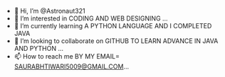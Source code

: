 - 👋 Hi, I’m @Astronaut321
- 👀 I’m interested in CODING AND WEB DESIGNING ...
- 🌱 I’m currently learning A PYTHON LANGUAGE AND I COMPLETED JAVA 
- 💞️ I’m looking to collaborate on  GITHUB TO LEARN ADVANCE IN JAVA AND PYTHON
...
- 📫 How to reach me BY MY EMAIL= SAURABHTIWARI5009@GMAIL.COM...

<!---
Astronaut321/Astronaut321 is a ✨ special ✨ repository because its `README.md` (this file) appears on your GitHub profile.
You can click the Preview link to take a look at your changes.
--->
